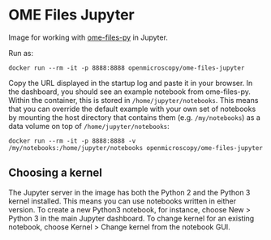 OME Files Jupyter
=================

Image for working with [ome-files-py](https://github.com/ome/ome-files-py) in Jupyter.

Run as:

`docker run --rm -it -p 8888:8888 openmicroscopy/ome-files-jupyter`

Copy the URL displayed in the startup log and paste it in your browser. In the dashboard, you should see an example notebook from ome-files-py. Within the container, this is stored in `/home/jupyter/notebooks`. This means that you can override the default example with your own set of notebooks by mounting the host directory that contains them (e.g. `/my/notebooks`) as a data volume on top of `/home/jupyter/notebooks`:

`docker run --rm -it -p 8888:8888 -v /my/notebooks:/home/jupyter/notebooks openmicroscopy/ome-files-jupyter`


Choosing a kernel
-----------------

The Jupyter server in the image has both the Python 2 and the Python 3 kernel installed. This means you can use notebooks written in either version. To create a new Python3 notebook, for instance, choose New > Python 3 in the main Jupyter dashboard. To change kernel for an existing notebook, choose Kernel > Change kernel from the notebook GUI.
